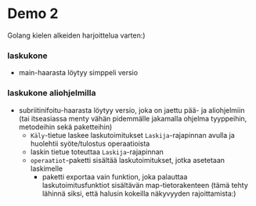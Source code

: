 # Demo 2
Golang kielen alkeiden harjoittelua varten:)

### laskukone
- main-haarasta löytyy simppeli versio

### laskukone aliohjelmilla
- subriitinifoitu-haarasta löytyy versio, joka on jaettu pää- ja aliohjelmiin (tai itseasiassa menty vähän pidemmälle jakamalla ohjelma tyyppeihin, metodeihin sekä paketteihin)
  - `Käly`-tietue laskee laskutoimitukset `Laskija`-rajapinnan avulla ja huolehtii syöte/tulostus operaatioista
  - laskin tietue toteuttaa `Laskija`-rajapinnan
  - `operaatiot`-paketti sisältää laskutoimitukset, jotka asetetaan laskimelle
    - paketti exportaa vain funktion, joka palauttaa laskutoimitusfunktiot sisältävän map-tietorakenteen (tämä tehty lähinnä siksi, että halusin kokeilla näkyvyyden rajoittamista:)
